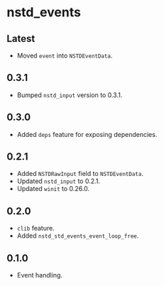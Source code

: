 # nstd_events
## Latest
- Moved `event` into `NSTDEventData`.
## 0.3.1
- Bumped `nstd_input` version to 0.3.1.
## 0.3.0
- Added `deps` feature for exposing dependencies.
## 0.2.1
- Added `NSTDRawInput` field to `NSTDEventData`.
- Updated `nstd_input` to 0.2.1.
- Updated `winit` to 0.26.0.
## 0.2.0
- `clib` feature.
- Added `nstd_std_events_event_loop_free`.
## 0.1.0
- Event handling.
